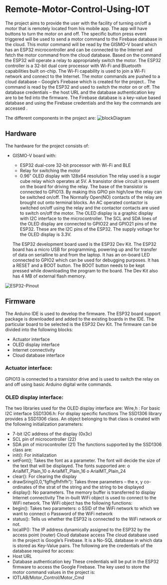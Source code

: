 # Remote-Motor-Control-Using-IOT
The project aims to provide the user with the facility of turning on/off a motor that is remotely
located from his mobile app. The app will have buttons to turn the motor on and off. The
specific button press event triggered will be used to send a motor command to the Firebase
database in the cloud. This motor command will be read by the GISMO-V board which has an
ESP32 microcontroller and can be connected to the Internet and fetch the motor command from
the cloud database. Based on the command the ESP32 will operate a relay to appropriately
switch the motor. The ESP32 controller is a 32-bit dual core processor with Wi-Fi and
Bluetooth capabilities built on-chip. The Wi-Fi capability is used to join a Wi-Fi network and
connect to the Internet. The motor commands are pushed to a cloud database – Google’s
Firebase which is created for the project.. The command is read by the ESP32 and used to
switch the motor on or off. The database credentials – the host URL and the database
authentication key are to be fed into the firmware. The Firebase database is a key-value based
database and using the Firebase credentials and the key the commands are accessed .

The different components in the project are:
![blockDiagram](https://user-images.githubusercontent.com/70106840/131373097-47819f9a-40a4-4b1f-9bfd-a5bf5142a873.png)

Hardware
--------

The hardware for the project consists of:
- GISMO-V board with:
    * ESP32 dual-core 32-bit processor with Wi-Fi and BLE
    * Relay for switching the motor
    * 0.96” OLED display with 128x64 resolution
     The relay used is a sugar cube relay which operates at 5V. A transistor drive circuit is present
on the board for driving the relay. The base of the transistor is connected to GPIO13. By making
this GPIO pin high/low the relay can be switched on/off. The Normally Open(NO) contacts of
the relay are brought out onto terminal blocks. An AC operated contactor is switched on/off
using the relay and the contactor contacts are used to switch on/off the motor.
The OLED display is a graphic display with I2C interface to the microcontroller. The SCL
and SDA lines of the OLED display are connected to GPIO22 and GPIO21 pins of the
ESP32. These are the I2C pins of the ESP32. The supply voltage for the OLED display is
3.3V.

    The ESP32 development board used is the ESP32 Dev Kit. The ESP32 board has a micro
USB for programming, powering up and for transfer of data on serialline to and from the
laptop. It has an on-board LED connected to GPIO2 which can be used for debugging
purposes. It has a RESET and a BOOT button. The BOOT button needs to be kept pressed
while downloading the program to the board. The Dev Kit also has 4 MB of external flash
memory.

![ESP32-Pinout](https://user-images.githubusercontent.com/70106840/131374262-361953af-8101-4f6a-b852-ce4171fe273e.jpg)

Firmware
--------
The Arduino IDE is used to develop the firmware. The ESP32 board support package is
downloaded and added to the existing boards in the IDE. The particular board to be selected
is the ESP32 Dev Kit. The firmware can be divided into the following blocks:
- Actuator interface
- OLED display interface
- Internet connectivity
- Cloud database interface


### Actuator interface: ###

GPIO13 is connected to a transistor drive and is used to switch the relay on and off using
basic Arduino digital write commands.

### OLED display interface: ###

The two libraries used for the OLED display interface are:
Wire,h : For basic I2C interface
SSD1306.h: For display specific functions
The SSD1306 library provides a SSD1306 class. An object belonging to that class is created
with the following initialization parameters:
- 7-bit I2C address of the display (0x3c)
- SCL pin of microcontroller (22)
- SDA pin of microcontroller (21)
The functions supported by the SSD1306 class are:
- init(): For initialization
- setFont(); Takes the font as a parameter. The font will decide the size of the text that
will be displayed. The fonts supported are:
o ArialMT_Plain_10
o ArialMT_Plain_16
o ArialMT_Plain_24
- clear(): For clearing the display
- drawSring(0,0,”fgfhgfhfhfh”): Takes three parameters – the x, y co-ordinates of the
strat of the string and the string to be displayed
- display(): No parameters. The memory buffer is transferred to display
Internet connectivity
The in-built WiFi object is used to connect to the WiFi network. The WiFi object has the
following functions:
- begin(): Takes two parameters:
o SSID of the WiFi network to which we want to connect
o Password of the WiFi network
- status(): Tells us whether the ESP32 is connected to the WiFi network or not.
- localIP(): The IP address dynamically assigned to the ESP32 by the access point
(router)
Cloud database access
The cloud database used in the project is Google’s Firebase. It is a No-SQL database in
which data is stored as Key-Value pairs. The following are the credentials of the database
required for access:
- Host URL
- Database authentication key
These credentials will be put in the ESP32 firmware to access the Google Firebase. The key
used to store the motor command values in the project is:
- IOTLAB/Motor_Control/Motor_Cmd

